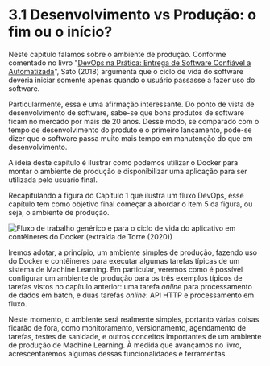 # 3.1 Desenvolvimento vs Produção: o fim ou o início?

Neste capítulo falamos sobre o ambiente de produção. Conforme comentado no livro "[DevOps na Prática: Entrega de Software Confiável a Automatizada](https://www.casadocodigo.com.br/products/livro-devops)", Sato (2018) argumenta que o ciclo de vida do software deveria iniciar somente apenas quando o usuário passasse a fazer uso do software.

Particularmente, essa é uma afirmação interessante. Do ponto de vista de desenvolvimento de software, sabe-se que bons produtos de software ficam no mercado por mais de 20 anos. Desse modo, se comparado com o tempo de desenvolvimento do produto e o primeiro lançamento, pode-se dizer que o software passa muito mais tempo em manutenção do que em desenvolvimento.

A ideia deste capítulo é ilustrar como podemos utilizar o Docker para montar o ambiente de produção e disponibilizar uma aplicação para ser utilizada pelo usuário final.

Recapitulando a figura do Capítulo 1 que ilustra um fluxo DevOps, esse capítulo tem como objetivo final começar a abordar o item 5 da figura, ou seja, o ambiente de produção.

![Fluxo de trabalho genérico e para o ciclo de vida do aplicativo em contêineres do Docker (extraída de Torre (2020))](https://docs.microsoft.com/pt-br/dotnet/architecture/containerized-lifecycle/docker-application-lifecycle/media/containers-foundation-for-devops-collaboration/generic-end-to-enddpcker-app-life-cycle.png)

Iremos adotar, a princípio, um ambiente simples de produção, fazendo uso do Docker e contêineres para executar algumas tarefas típicas de um sistema de Machine Learning. Em particular, veremos como é possível configurar um ambiente de produção para os três exemplos típicos de tarefas vistos no capítulo anterior: uma tarefa _online_ para processamento de dados em batch, e duas tarefas _online_: API HTTP e processamento em fluxo. 

Neste momento, o ambiente será realmente simples, portanto várias coisas ficarão de fora, como monitoramento, versionamento, agendamento de tarefas, testes de sanidade, e outros conceitos importantes de um ambiente de produção de Machine Learning. À medida que avançamos no livro, acrescentaremos algumas dessas funcionalidades e ferramentas.